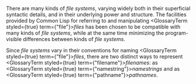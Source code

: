  



There are many kinds of *file systems*, varying widely both in their superficial syntactic details, and in their underlying power and structure. The facilities provided by Common Lisp for referring to and manipulating <GlossaryTerm styled={true} term={"file"}><i>files</i></GlossaryTerm> has been chosen to be compatible with many kinds of *file systems*, while at the same time minimizing the program-visible differences between kinds of *file systems*. 



Since *file systems* vary in their conventions for naming <GlossaryTerm styled={true} term={"file"}><i>files</i></GlossaryTerm>, there are two distinct ways to represent <GlossaryTerm styled={true} term={"filename"}><i>filenames</i></GlossaryTerm>: as <GlossaryTerm styled={true} term={"namestring"}><i>namestrings</i></GlossaryTerm> and as <GlossaryTerm styled={true} term={"pathname"}><i>pathnames</i></GlossaryTerm>. 



